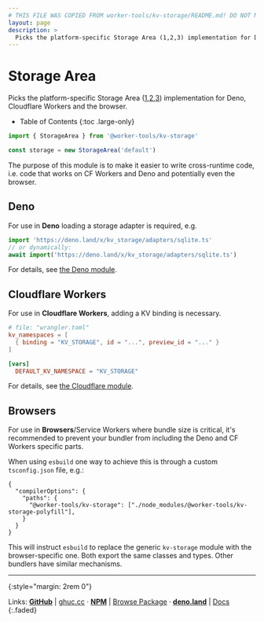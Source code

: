 ```yaml
---
# THIS FILE WAS COPIED FROM worker-tools/kv-storage/README.md! DO NOT MODIFY DIRECTLY!
layout: page
description: >
  Picks the platform-specific Storage Area (1,2,3) implementation for Deno, Cloudflare Workers and the browser.
---
```


# Storage Area

Picks the platform-specific Storage Area ([1],[2],[3]) implementation for Deno, Cloudflare Workers and the browser.

<noscript></noscript>
* Table of Contents
{:toc .large-only}

```ts
import { StorageArea } from '@worker-tools/kv-storage'

const storage = new StorageArea('default')
```

The purpose of this module is to make it easier to write cross-runtime code, i.e. code that works on CF Workers and Deno and potentially even the browser.

## Deno
For use in **Deno** loading a storage adapter is required, e.g.

```ts
import 'https://deno.land/x/kv_storage/adapters/sqlite.ts'
// or dynamically:
await import('https://deno.land/x/kv_storage/adapters/sqlite.ts')
```

For details, see [the Deno module](https://workers.tools/deno-kv-storage).


## Cloudflare Workers
For use in **Cloudflare Workers**, adding a KV binding is necessary. 

```toml
# file: "wrangler.toml"
kv_namespaces = [ 
  { binding = "KV_STORAGE", id = "...", preview_id = "..." }
]

[vars]
  DEFAULT_KV_NAMESPACE = "KV_STORAGE"
```

For details, see [the Cloudflare module](https://workers.tools/cloudflare-kv-storage).

## Browsers
For use in **Browsers**/Service Workers where bundle size is critical, it's recommended to prevent your bundler from including the Deno and CF Workers specific parts.

When using `esbuild` one way to achieve this is through a custom `tsconfig.json` file, e.g.:

```jsonc
{
  "compilerOptions": {
    "paths": {
      "@worker-tools/kv-storage": ["./node_modules/@worker-tools/kv-storage-polyfill"],
    }
  }
}
```

This will instruct `esbuild` to replace the generic `kv-storage` module with the browser-specific one. Both export the same classes and types. Other bundlers have similar mechanisms.


[1]: https://developers.google.com/web/updates/2019/03/kv-storage
[2]: https://css-tricks.com/kv-storage/
[3]: https://github.com/WICG/kv-storage

***
{:style="margin: 2rem 0"}

Links:
[__GitHub__](https://github.com/worker-tools/kv-storage)
| [ghuc.cc](https://ghuc.cc/worker-tools/kv-storage/index.ts)
· [__NPM__](https://www.npmjs.com/package/@worker-tools/kv-storage) 
| [Browse Package](https://unpkg.com/browse/@worker-tools/kv-storage/)
· [__deno.land__](https://deno.land/x/kv_storage)
| [Docs](https://doc.deno.land/https://raw.githubusercontent.com/worker-tools/kv-storage/master/index.ts)
{:.faded}
<br/>